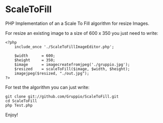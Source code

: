 # ScaleToFill

PHP Implementation of an a Scale To Fill algorithm for resize Images.

For resize an existing image to a size of 600 x 350 you just need to write:

```
<?php
	include_once './ScaleToFillImageEditor.php';

	$width      = 600;
	$height     = 350;
	$image      = imagecreatefromjpeg('./gruppio.jpg');
	$resized    = scaleToFill($image, $width, $height);
	imagejpeg($resized, "./out.jpg");
?>

```


For test the algorithm you can just write:
```
git clone git://github.com/Gruppio/ScaleToFill.git
cd ScaleToFill
php Test.php
```

Enjoy!

